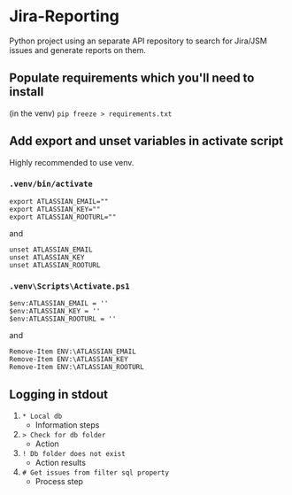 # Jira-Reporting
Python project using an separate API repository to search for Jira/JSM issues and generate reports on them.

## Populate requirements which you'll need to install
(in the venv) `pip freeze > requirements.txt`

## Add export and unset variables in activate script
Highly recommended to use venv.

### `.venv/bin/activate`
```
export ATLASSIAN_EMAIL=""
export ATLASSIAN_KEY=""
export ATLASSIAN_ROOTURL=""
```
and
```
unset ATLASSIAN_EMAIL
unset ATLASSIAN_KEY
unset ATLASSIAN_ROOTURL
```

### `.venv\Scripts\Activate.ps1`
```
$env:ATLASSIAN_EMAIL = ''
$env:ATLASSIAN_KEY = ''
$env:ATLASSIAN_ROOTURL = ''
```
and
```
Remove-Item ENV:\ATLASSIAN_EMAIL
Remove-Item ENV:\ATLASSIAN_KEY
Remove-Item ENV:\ATLASSIAN_ROOTURL
```

## Logging in stdout
1. `* Local db`
   - Information steps
2. `> Check for db folder`
   - Action
3. `! Db folder does not exist`
   - Action results
4. `# Get issues from filter sql property`
   - Process step
 
